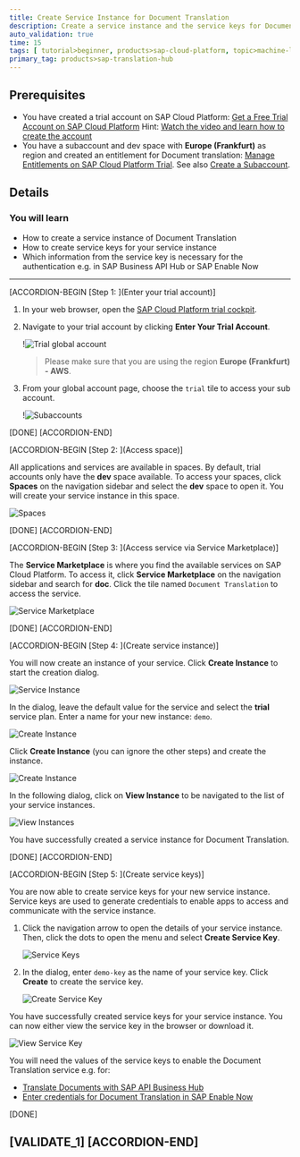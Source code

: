 ```yaml
---
title: Create Service Instance for Document Translation
description: Create a service instance and the service keys for Document Translation (one of the SAP Translation Hub Services) using the SAP Cloud Platform trial cockpit.
auto_validation: true
time: 15
tags: [ tutorial>beginner, products>sap-cloud-platform, topic>machine-learning]
primary_tag: products>sap-translation-hub
---
```


## Prerequisites
 - You have created a trial account on SAP Cloud Platform: [Get a Free Trial Account on SAP Cloud Platform](hcp-create-trial-account)
   Hint: [Watch the video and learn how to create the account](https://www.youtube.com/watch?v=n5luSQKYvQQ&feature=emb_logo)
 - You have a subaccount and dev space with **Europe (Frankfurt)** as region and created an entitlement for Document translation: [Manage Entitlements on SAP Cloud Platform Trial](cp-trial-entitlements). See also [Create a Subaccount](https://help.sap.com/viewer/65de2977205c403bbc107264b8eccf4b/Cloud/en-US/261ba9ca868f469baf64c22257324a75.html).

## Details
### You will learn
- How to create a service instance of Document Translation
- How to create service keys for your service instance
- Which information from the service key is necessary for the authentication e.g. in SAP Business API Hub or SAP Enable Now
---

[ACCORDION-BEGIN [Step 1: ](Enter your trial account)]

1. In your web browser, open the [SAP Cloud Platform trial cockpit](https://cockpit.hanatrial.ondemand.com/).

2. Navigate to your trial account by clicking **Enter Your Trial Account**.

    !![Trial global account](01_trial_account.png)

    >Please make sure that you are using the region **Europe (Frankfurt) - AWS**.

3. From your global account page, choose the `trial` tile to access your sub account.

    !![Subaccounts](02-enter-trial-account.png)

[DONE]
[ACCORDION-END]

[ACCORDION-BEGIN [Step 2: ](Access space)]

All applications and services are available in spaces. By default, trial accounts only have the **dev** space available.
To access your spaces, click **Spaces** on the navigation sidebar and select the **dev** space to open it. You will create your service instance in this space.

![Spaces](03-access-space.png)

[DONE]
[ACCORDION-END]


[ACCORDION-BEGIN [Step 3: ](Access service via Service Marketplace)]

The **Service Marketplace** is where you find the available services on SAP Cloud Platform.
To access it, click **Service Marketplace** on the navigation sidebar and search for **doc**. Click the tile named `Document Translation` to access the service.

![Service Marketplace](04-access-service-marketplace.png)

[DONE]
[ACCORDION-END]


[ACCORDION-BEGIN [Step 4: ](Create service instance)]

You will now create an instance of your service.
Click **Create Instance** to start the creation dialog.

![Service Instance](05-create-instance.png)

In the dialog, leave the default value for the service and select the **trial** service plan.
Enter a name for your new instance: `demo`.

![Create Instance](06-create-instance-dialog.png)

Click **Create Instance** (you can ignore the other steps) and create the instance.

![Create Instance](07-create-instance-final.png)

In the following dialog, click on **View Instance** to be navigated to the list of your service instances.

![View Instances](08-view-instances.png)

You have successfully created a service instance for Document Translation.

[DONE]
[ACCORDION-END]


[ACCORDION-BEGIN [Step 5: ](Create service keys)]

You are now able to create service keys for your new service instance. Service keys are used to generate credentials to enable apps to access and communicate with the service instance.

1. Click the navigation arrow to open the details of your service instance. Then, click the dots to open the menu and select **Create Service Key**.

      ![Service Keys](09-create-service-keys.png)

2. In the dialog, enter `demo-key` as the name of your service key. Click **Create** to create the service key.

      ![Create Service Key](10-create-service-key-name.png)

You have successfully created service keys for your service instance. You can now either view the service key in the browser or download it.

![View Service Key](11-view-service-key.png)

You will need the values of the service keys to enable the Document Translation service e.g. for:

* [Translate Documents with SAP API Business Hub](sth-document-translation-apihub)
* [Enter credentials for Document Translation in SAP Enable Now](https://enablenowexpert.com/?p=714)

[DONE]

[VALIDATE_1]
[ACCORDION-END]
---
